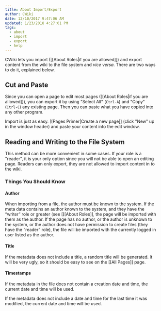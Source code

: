 ```yaml
---
title: About Import/Export
author: CWiki
date: 12/10/2017 9:47:06 AM
updated: 1/23/2018 4:27:01 PM 
tags:
  - about
  - import
  - export
  - help
---
```


CWiki lets you import ([[About Roles|if you are allowed]]) and export content from the wiki to the file system and *vice versa*. There are two ways to do it, explained below.

## Cut and Paste

Since you can open a page to edit most pages ([[About Roles|if you are allowed]]), you can export it by using "Select All" (`Ctrl-A`) and "Copy" (`Ctrl-C`) any existing page. Then you can paste what you have copied into any other program.

Import is just as easy. [[Pages Primer|Create a new page]] (click "New" up in the window header) and paste your content into the edit window.

## Reading and Writing to the File System

This method can be more convenient in some cases. If your role is a "reader", it is your only option since you will not be able to open an editing page. Readers can only export, they are not allowed to import content in to the wiki.

### Things You Should Know

#### Author

When importing from a file, the author must be known to the system. If the meta data contains an author known to the system, and they have the “writer” role or greater (see [\[[About Roles]], the page will be imported with them as the author.
If the page has no author, or the author is unknown to the system, or the author does not have permission to create files (they have the “reader” role), the file will be imported with the currently logged in user listed as the author.

#### Title

If the metadata does not include a title, a random title will be generated. It will be very ugly, so it should be easy to see on the [[All Pages]] page.

#### Timestamps

If the metadata in the file does not contain a creation date and time, the current date and time will be used.

If the metadata does not include a date and time for the last time it was modified, the current date and time will be used.
